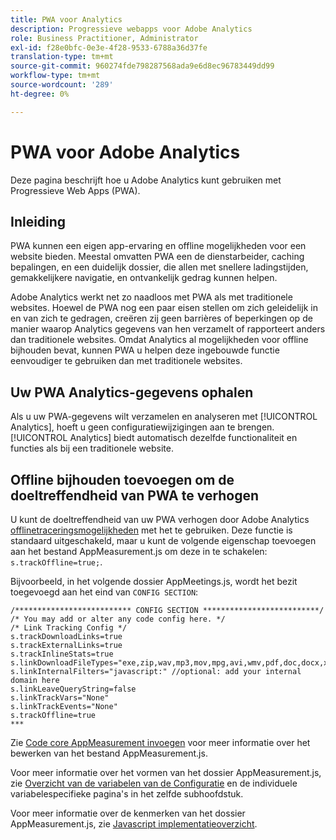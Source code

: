 ```yaml
---
title: PWA voor Analytics
description: Progressieve webapps voor Adobe Analytics
role: Business Practitioner, Administrator
exl-id: f28e0bfc-0e3e-4f28-9533-6788a36d37fe
translation-type: tm+mt
source-git-commit: 960274fde798287568ada9e6d8ec96783449dd99
workflow-type: tm+mt
source-wordcount: '289'
ht-degree: 0%

---
```


# PWA voor Adobe Analytics

Deze pagina beschrijft hoe u Adobe Analytics kunt gebruiken met Progressieve Web Apps (PWA).

## Inleiding

PWA kunnen een eigen app-ervaring en offline mogelijkheden voor een website bieden. Meestal omvatten PWA een de dienstarbeider, caching bepalingen, en een duidelijk dossier, die allen met snellere ladingstijden, gemakkelijkere navigatie, en ontvankelijk gedrag kunnen helpen.

Adobe Analytics werkt net zo naadloos met PWA als met traditionele websites. Hoewel de PWA nog een paar eisen stellen om zich geleidelijk in en van zich te gedragen, creëren zij geen barrières of beperkingen op de manier waarop Analytics gegevens van hen verzamelt of rapporteert anders dan traditionele websites. Omdat Analytics al mogelijkheden voor offline bijhouden bevat, kunnen PWA u helpen deze ingebouwde functie eenvoudiger te gebruiken dan met traditionele websites.

## Uw PWA Analytics-gegevens ophalen

Als u uw PWA-gegevens wilt verzamelen en analyseren met [!UICONTROL Analytics], hoeft u geen configuratiewijzigingen aan te brengen. [!UICONTROL Analytics] biedt automatisch dezelfde functionaliteit en functies als bij een traditionele website.

## Offline bijhouden toevoegen om de doeltreffendheid van PWA te verhogen

U kunt de doeltreffendheid van uw PWA verhogen door Adobe Analytics [offlinetraceringsmogelijkheden](/help/implement/vars/config-vars/trackoffline.md) met het te gebruiken. Deze functie is standaard uitgeschakeld, maar u kunt de volgende eigenschap toevoegen aan het bestand AppMeasurement.js om deze in te schakelen: `s.trackOffline=true;`.

Bijvoorbeeld, in het volgende dossier AppMeetings.js, wordt het bezit toegevoegd aan het eind van `CONFIG SECTION`:

```
/************************** CONFIG SECTION **************************/ 
/* You may add or alter any code config here. */ 
/* Link Tracking Config */ 
s.trackDownloadLinks=true 
s.trackExternalLinks=true 
s.trackInlineStats=true 
s.linkDownloadFileTypes="exe,zip,wav,mp3,mov,mpg,avi,wmv,pdf,doc,docx,xls,xlsx,ppt,pptx" 
s.linkInternalFilters="javascript:" //optional: add your internal domain here 
s.linkLeaveQueryString=false 
s.linkTrackVars="None" 
s.linkTrackEvents="None" 
s.trackOffline=true
*** 
```

Zie [Code core AppMeasurement invoegen](/help/implement/other/dtm/c-aa-tool/t-appmeasurement-code.md) voor meer informatie over het bewerken van het bestand AppMeasurement.js.

Voor meer informatie over het vormen van het dossier AppMeasurement.js, zie [Overzicht van de variabelen van de Configuratie](/help/implement/vars/config-vars/configuration-variables.md) en de individuele variabelespecifieke pagina&#39;s in het zelfde subhoofdstuk.

Voor meer informatie over de kenmerken van het dossier AppMeasurement.js, zie [Javascript implementatieoverzicht](/help/implement/js/overview.md).
